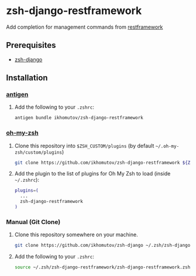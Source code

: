 # zsh-django-restframework

Add completion for management commands from [restframework](https://github.com/encode/django-rest-framework)

## Prerequisites

- [zsh-django](https://github.com/ikhomutov/zsh-django)

## Installation

### [antigen](https://github.com/zsh-users/antigen)

1. Add the following to your `.zshrc`:

    ```sh
    antigen bundle ikhomutov/zsh-django-restframework
    ```

### [oh-my-zsh](http://github.com/robbyrussell/oh-my-zsh)

1. Clone this repository into `$ZSH_CUSTOM/plugins` (by default `~/.oh-my-zsh/custom/plugins`)

    ```sh
    git clone https://github.com/ikhomutov/zsh-django-restframework ${ZSH_CUSTOM:-~/.oh-my-zsh/custom}/plugins/zsh-django-restframework
    ```

2. Add the plugin to the list of plugins for Oh My Zsh to load (inside `~/.zshrc`):

    ```sh
    plugins=(
      ...
      zsh-django-restframework
    )
    ```

### Manual (Git Clone)

1. Clone this repository somewhere on your machine.

    ```sh
    git clone https://github.com/ikhomutov/zsh-django ~/.zsh/zsh-django-restframework
    ```

2. Add the following to your `.zshrc`:

    ```sh
    source ~/.zsh/zsh-django-restframework/zsh-django-restframework.zsh
    ```
